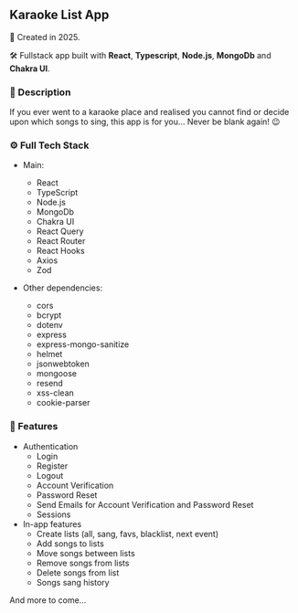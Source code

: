 ## Karaoke List App
📆 Created in 2025.

🛠 Fullstack app built with **React**, **Typescript**, **Node.js**, **MongoDb** and **Chakra UI**.

### 💬 Description
 If you ever went to a karaoke place and realised you cannot find or decide upon which songs to sing, this app is for you... Never be blank again! 😉

### ⚙️ Full Tech Stack
* Main:
  * React
  * TypeScript
  * Node.js
  * MongoDb
  * Chakra UI
  * React Query
  * React Router
  * React Hooks
  * Axios
  * Zod

* Other dependencies:
  - cors
  - bcrypt
  - dotenv
  - express
  - express-mongo-sanitize
  - helmet
  - jsonwebtoken
  - mongoose
  - resend
  - xss-clean
  - cookie-parser

### 🎨 Features
  - Authentication
    - Login
    - Register
    - Logout
    - Account Verification
    - Password Reset
    - Send Emails for Account Verification and Password Reset
    - Sessions
  - In-app features
    - Create lists (all, sang, favs, blacklist, next event)
    - Add songs to lists
    - Move songs between lists
    - Remove songs from lists
    - Delete songs from list
    - Songs sang history

And more to come...
